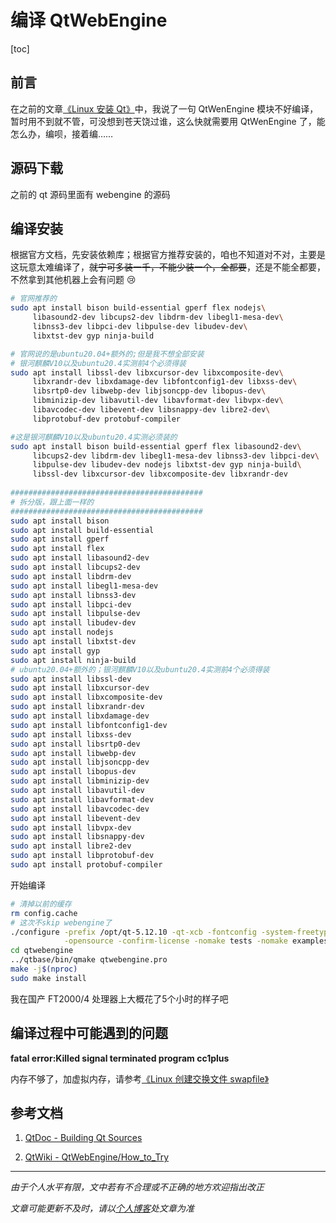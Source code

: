 # 编译 QtWebEngine

[toc]

## 前言

在之前的文章[《Linux 安装 Qt》](001_InstallQt.md)中，我说了一句 QtWenEngine 模块不好编译，暂时用不到就不管，可没想到苍天饶过谁，这么快就需要用 QtWenEngine 了，能怎么办，编呗，接着编……



## 源码下载

之前的 qt 源码里面有 webengine 的源码



## 编译安装

根据官方文档，先安装依赖库；根据官方推荐安装的，咱也不知道对不对，主要是这玩意太难编译了，~~就宁可多装一千，不能少装一个，全都要~~，还是不能全都要，不然拿到其他机器上会有问题 :cry:

```bash
# 官网推荐的
sudo apt install bison build-essential gperf flex nodejs\
     libasound2-dev libcups2-dev libdrm-dev libegl1-mesa-dev\
     libnss3-dev libpci-dev libpulse-dev libudev-dev\
     libxtst-dev gyp ninja-build

# 官网说的是ubuntu20.04+额外的;但是我不想全部安装
# 银河麒麟V10以及ubuntu20.4实测前4个必须得装
sudo apt install libssl-dev libxcursor-dev libxcomposite-dev\
     libxrandr-dev libxdamage-dev libfontconfig1-dev libxss-dev\
     libsrtp0-dev libwebp-dev libjsoncpp-dev libopus-dev\
     libminizip-dev libavutil-dev libavformat-dev libvpx-dev\
     libavcodec-dev libevent-dev libsnappy-dev libre2-dev\
     libprotobuf-dev protobuf-compiler

#这是银河麒麟V10以及ubuntu20.4实测必须装的
sudo apt install bison build-essential gperf flex libasound2-dev\
     libcups2-dev libdrm-dev libegl1-mesa-dev libnss3-dev libpci-dev\
     libpulse-dev libudev-dev nodejs libxtst-dev gyp ninja-build\
     libssl-dev libxcursor-dev libxcomposite-dev libxrandr-dev
     
###########################################
# 拆分版，跟上面一样的
###########################################
sudo apt install bison
sudo apt install build-essential
sudo apt install gperf
sudo apt install flex
sudo apt install libasound2-dev
sudo apt install libcups2-dev
sudo apt install libdrm-dev
sudo apt install libegl1-mesa-dev
sudo apt install libnss3-dev
sudo apt install libpci-dev
sudo apt install libpulse-dev
sudo apt install libudev-dev
sudo apt install nodejs
sudo apt install libxtst-dev
sudo apt install gyp
sudo apt install ninja-build
# ubuntu20.04+额外的；银河麒麟V10以及ubuntu20.4实测前4个必须得装
sudo apt install libssl-dev
sudo apt install libxcursor-dev
sudo apt install libxcomposite-dev
sudo apt install libxrandr-dev
sudo apt install libxdamage-dev
sudo apt install libfontconfig1-dev
sudo apt install libxss-dev
sudo apt install libsrtp0-dev
sudo apt install libwebp-dev
sudo apt install libjsoncpp-dev
sudo apt install libopus-dev
sudo apt install libminizip-dev
sudo apt install libavutil-dev
sudo apt install libavformat-dev
sudo apt install libavcodec-dev
sudo apt install libevent-dev
sudo apt install libvpx-dev
sudo apt install libsnappy-dev
sudo apt install libre2-dev
sudo apt install libprotobuf-dev
sudo apt install protobuf-compiler
```

开始编译

```bash
# 清掉以前的缓存
rm config.cache
# 这次不skip webengine了
./configure -prefix /opt/qt-5.12.10 -qt-xcb -fontconfig -system-freetype \
            -opensource -confirm-license -nomake tests -nomake examples
cd qtwebengine
../qtbase/bin/qmake qtwebengine.pro
make -j$(nproc)
sudo make install
```

我在国产 FT2000/4 处理器上大概花了5个小时的样子吧



## 编译过程中可能遇到的问题

**fatal error:Killed signal terminated program cc1plus**

内存不够了，加虚拟内存，请参考[《Linux 创建交换文件 swapfile》](../Linux/012_LinuxCreateSwapfile.md)



## 参考文档

1. [QtDoc - Building Qt Sources](https://doc.qt.io/qt-5/build-sources.html)

2. [QtWiki - QtWebEngine/How_to_Try](https://wiki.qt.io/QtWebEngine/How_to_Try)




***

*由于个人水平有限，文中若有不合理或不正确的地方欢迎指出改正*

*文章可能更新不及时，请以[个人博客](https://zcteo.top/)处文章为准*

